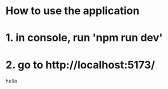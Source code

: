 # How to use the application
# 1. in console, run 'npm run dev'
# 2. go to http://localhost:5173/

hello